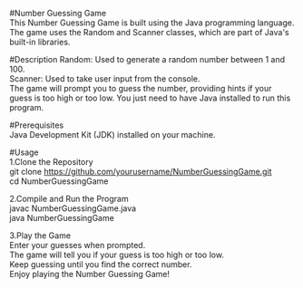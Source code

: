 #Number Guessing Game                           
This Number Guessing Game is built using the Java programming language. The game uses the Random and Scanner classes, which are part of Java's built-in libraries.

#Description
Random: Used to generate a random number between 1 and 100.         
Scanner: Used to take user input from the console.             
The game will prompt you to guess the number, providing hints if your guess is too high or too low. You just need to have Java installed to run this program.        

#Prerequisites                   
Java Development Kit (JDK) installed on your machine.                          

#Usage                             
1.Clone the Repository                           
git clone https://github.com/yourusername/NumberGuessingGame.git                  
cd NumberGuessingGame                            

2.Compile and Run the Program                    
javac NumberGuessingGame.java                 
java NumberGuessingGame                       

3.Play the Game                        
Enter your guesses when prompted.                         
The game will tell you if your guess is too high or too low.                    
Keep guessing until you find the correct number.                       
Enjoy playing the Number Guessing Game!                           
